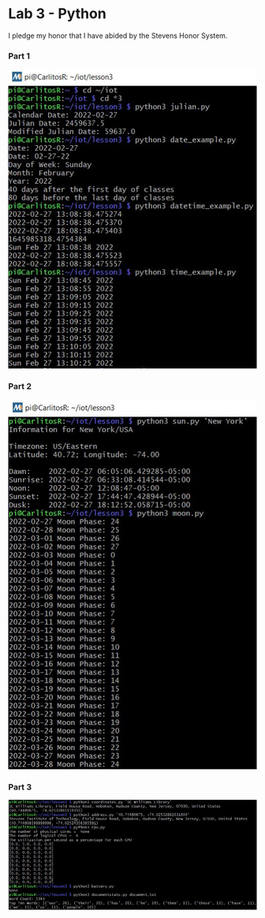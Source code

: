 # Lab 3 - Python
I pledge my honor that I have abided by the Stevens Honor System.

### **Part 1**
![](https://github.com/CarlRod2001/CPE322/blob/main/Lab_3/Pics/Lab_3_pic1.JPG)
### **Part 2**
![](https://github.com/CarlRod2001/CPE322/blob/main/Lab_3/Pics/Lab_3_pic2.JPG)
### **Part 3**
![](https://github.com/CarlRod2001/CPE322/blob/main/Lab_3/Pics/Lab_3_pic3.JPG)
